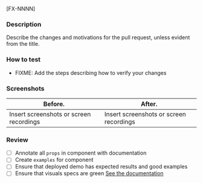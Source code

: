 [FX-NNNN]

### Description

Describe the changes and motivations for the pull request, unless evident from the title.

### How to test

- FIXME: Add the steps describing how to verify your changes

### Screenshots

| Before.                                 | After.                                  |
| --------------------------------------- | --------------------------------------- |
| Insert screenshots or screen recordings | Insert screenshots or screen recordings |

### Review

- [ ] Annotate all `props` in component with documentation
- [ ] Create `examples` for component
- [ ] Ensure that deployed demo has expected results and good examples
- [ ] Ensure that visuals specs are green [See the documentation](https://github.com/toptal/picasso/blob/master/docs/contribution/visual-testing.md#fixing-broken-visual-tests-inside-a-pr)
